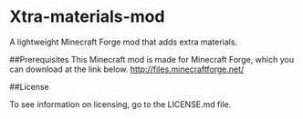 Xtra-materials-mod
==================

A lightweight Minecraft Forge mod that adds extra materials.

##Prerequisites
This Minecraft mod is made for Minecraft Forge, which you can download at the link below.
http://files.minecraftforge.net/

##License

To see information on licensing, go to the LICENSE.md file.
